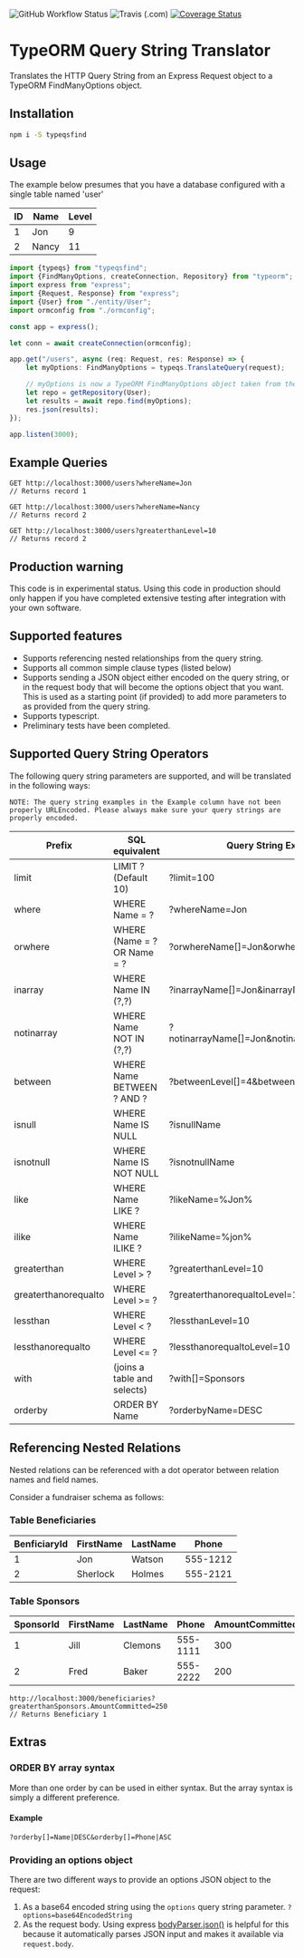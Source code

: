 ![GitHub Workflow Status](https://img.shields.io/github/workflow/status/jcwatson11/typeqsfind/CI)
![Travis (.com)](https://img.shields.io/travis/com/jcwatson11/typeqsfind)
[![Coverage Status](https://coveralls.io/repos/jcwatson11/typeqsfind/badge.svg?branch=main)](https://coveralls.io/r/jcwatson11/typeqsfind?branch=main)

# TypeORM Query String Translator

Translates the HTTP Query String from an Express Request object to a TypeORM FindManyOptions object.

## Installation

```bash
npm i -S typeqsfind
```

## Usage

The example below presumes that you have a database configured with a single table named 'user'

ID | Name | Level
---|------|------
1 | Jon | 9
2 | Nancy | 11

```TypeScript
import {typeqs} from "typeqsfind";
import {FindManyOptions, createConnection, Repository} from "typeorm";
import express from "express";
import {Request, Response} from "express";
import {User} from "./entity/User";
import ormconfig from "./ormconfig";

const app = express();

let conn = await createConnection(ormconfig);

app.get("/users", async (req: Request, res: Response) => {
    let myOptions: FindManyOptions = typeqs.TranslateQuery(request);

    // myOptions is now a TypeORM FindManyOptions object taken from the query string
    let repo = getRepository(User);
    let results = await repo.find(myOptions);
    res.json(results);
});

app.listen(3000);

```
## Example Queries
```
GET http://localhost:3000/users?whereName=Jon
// Returns record 1
```
```
GET http://localhost:3000/users?whereName=Nancy
// Returns record 2
```
```
GET http://localhost:3000/users?greaterthanLevel=10
// Returns record 2
```

## Production warning
This code is in experimental status. Using this code in production should only happen if you have completed extensive testing after integration with your own software.

## Supported features

- Supports referencing nested relationships from the query string.
- Supports all common simple clause types (listed below)
- Supports sending a JSON object either encoded on the query string, or in the request body that will become the options object that you want. This is used as a starting point (if provided) to add more parameters to as provided from the query string.
- Supports typescript.
- Preliminary tests have been completed.

## Supported Query String Operators

The following query string parameters are supported, and will be translated in the following ways:

`NOTE: The query string examples in the Example column have not been properly URLEncoded. Please always make sure your query strings are properly encoded.`

Prefix | SQL equivalent | Query String Example
-------|-------------|--------
limit | LIMIT ? (Default 10) | ?limit=100
where | WHERE Name = ? | ?whereName=Jon
orwhere | WHERE (Name = ? OR Name = ? | ?orwhereName[]=Jon&orwhereName[]=Nancy
inarray | WHERE Name IN (?,?) | ?inarrayName[]=Jon&inarrayName[]=Nancy
notinarray | WHERE Name NOT IN (?,?) | ?notinarrayName[]=Jon&notinarrayName[]=Nancy
between | WHERE Name BETWEEN ? AND ? | ?betweenLevel[]=4&betweenLevel[]=10
isnull | WHERE Name IS NULL | ?isnullName
isnotnull | WHERE Name IS NOT NULL | ?isnotnullName
like | WHERE Name LIKE ? | ?likeName=%Jon%
ilike | WHERE Name ILIKE ? | ?ilikeName=%jon%
greaterthan | WHERE Level > ? | ?greaterthanLevel=10
greaterthanorequalto | WHERE Level >= ? | ?greaterthanorequaltoLevel=10
lessthan | WHERE Level < ? | ?lessthanLevel=10
lessthanorequalto | WHERE Level <= ? | ?lessthanorequaltoLevel=10
with | (joins a table and selects) | ?with[]=Sponsors
orderby | ORDER BY Name | ?orderbyName=DESC

## Referencing Nested Relations

Nested relations can be referenced with a dot operator between relation names and field names.

Consider a fundraiser schema as follows:

### Table Beneficiaries

BenficiaryId | FirstName | LastName | Phone
-------------|-----------|----------|------
1 | Jon | Watson | 555-1212
2 | Sherlock | Holmes | 555-2121

### Table Sponsors

SponsorId | FirstName | LastName | Phone | AmountCommitted | BeneficiaryId
----------|-----------|----------|-------|-----------------|--------------
1 | Jill | Clemons | 555-1111 | 300 | 1
2 | Fred | Baker | 555-2222 | 200 | 2

```
http://localhost:3000/beneficiaries?greaterthanSponsors.AmountCommitted=250
// Returns Beneficiary 1
```

## Extras

### ORDER BY array syntax

More than one order by can be used in either syntax. But the array syntax is simply a different preference.

#### Example

`?orderby[]=Name|DESC&orderby[]=Phone|ASC`

### Providing an options object

There are two different ways to provide an options JSON object to the request:

1. As a base64 encoded string using the `options` query string parameter. `?options=base64EncodedString`
1. As the request body. Using express [bodyParser.json()](http://expressjs.com/en/resources/middleware/body-parser.html) is helpful for this because it automatically parses JSON input and makes it available via `request.body`.

